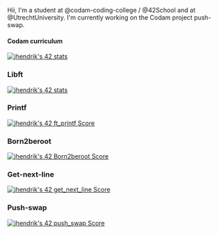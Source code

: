 Hii, I'm a student at @codam-coding-college / @42School and at @UtrechtUniversity. I'm currently working on the Codam project push-swap.

#### Codam curriculum
[![jhendrik's 42 stats](https://badge42.vercel.app/api/v2/cld1oq87e00160fmglsuvsgug/stats?cursusId=21&coalitionId=59)](https://github.com/JaeSeoKim/badge42)

### Libft
[![jhendrik's 42 stats](https://badge42.vercel.app/api/v2/cld1oq87e00160fmglsuvsgug/stats?cursusId=21&coalitionId=59)](https://github.com/JaeSeoKim/badge42)

### Printf
[![jhendrik's 42 ft_printf Score](https://badge42.vercel.app/api/v2/cld1oq87e00160fmglsuvsgug/project/2884239)](https://github.com/JaeSeoKim/badge42)

### Born2beroot
[![jhendrik's 42 Born2beroot Score](https://badge42.vercel.app/api/v2/cld1oq87e00160fmglsuvsgug/project/2905586)](https://github.com/JaeSeoKim/badge42)

### Get-next-line
[![jhendrik's 42 get_next_line Score](https://badge42.vercel.app/api/v2/cld1oq87e00160fmglsuvsgug/project/2862568)](https://github.com/JaeSeoKim/badge42)

### Push-swap
[![jhendrik's 42 push_swap Score](https://badge42.vercel.app/api/v2/cld1oq87e00160fmglsuvsgug/project/2939126)](https://github.com/JaeSeoKim/badge42)

